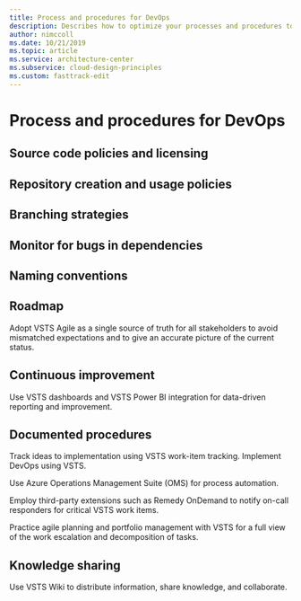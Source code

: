 ```yaml
---
title: Process and procedures for DevOps
description: Describes how to optimize your processes and procedures to enable DevOps in your organization.
author: nimccoll
ms.date: 10/21/2019
ms.topic: article
ms.service: architecture-center
ms.subservice: cloud-design-principles
ms.custom: fasttrack-edit
---
```


# Process and procedures for DevOps

## Source code policies and licensing

## Repository creation and usage policies

## Branching strategies

## Monitor for bugs in dependencies

## Naming conventions

## Roadmap

Adopt VSTS Agile as a single source of truth for all stakeholders to avoid mismatched expectations and to give an accurate picture of the current status.

## Continuous improvement

Use VSTS dashboards and VSTS Power BI integration for data-driven reporting and improvement.

## Documented procedures

Track ideas to implementation using VSTS work-item tracking. Implement DevOps using VSTS.

Use Azure Operations Management Suite (OMS) for process automation.

Employ third-party extensions such as Remedy OnDemand to notify on-call responders for critical VSTS work items.

Practice agile planning and portfolio management with VSTS for a full view of the work escalation and decomposition of tasks.

## Knowledge sharing

Use VSTS Wiki to distribute information, share knowledge, and collaborate.